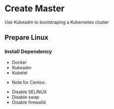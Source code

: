 # Create Master
Use Kubeadm to bootstraping a Kubernetes cluster

## Prepare Linux

### Install Dependency

- Docker
- Kubeadm
- Kubelet

* Note for Centos:

- Disable SELINUX
- Disable swap
- Disable firewalld
